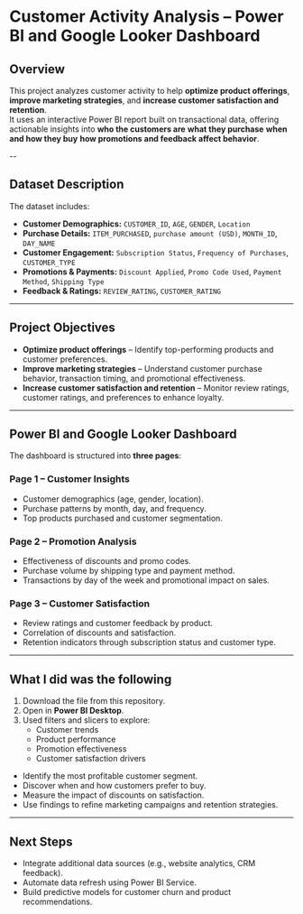 # Customer Activity Analysis – Power BI and Google Looker Dashboard

## Overview
This project analyzes customer activity to help **optimize product offerings**, **improve marketing strategies**, and **increase customer satisfaction and retention**.  
It uses an interactive Power BI report built on transactional data, offering actionable insights into 
**who the customers are**
**what they purchase**
**when and how they buy**
**how promotions and feedback affect behavior**.

--
## Dataset Description
The dataset includes:
- **Customer Demographics:** `CUSTOMER_ID`, `AGE`, `GENDER`, `Location`
- **Purchase Details:** `ITEM_PURCHASED`, `purchase amount (USD)`, `MONTH_ID`, `DAY_NAME`
- **Customer Engagement:** `Subscription Status`, `Frequency of Purchases`, `CUSTOMER_TYPE`
- **Promotions & Payments:** `Discount Applied`, `Promo Code Used`, `Payment Method`, `Shipping Type`
- **Feedback & Ratings:** `REVIEW_RATING`, `CUSTOMER_RATING`

---
## Project Objectives
- **Optimize product offerings** – Identify top-performing products and customer preferences.
- **Improve marketing strategies** – Understand customer purchase behavior, transaction timing, and promotional effectiveness.
- **Increase customer satisfaction and retention** – Monitor review ratings, customer ratings, and preferences to enhance loyalty.
---

## Power BI and Google Looker Dashboard
The dashboard is structured into **three pages**:

### **Page 1 – Customer Insights**
- Customer demographics (age, gender, location).
- Purchase patterns by month, day, and frequency.
- Top products purchased and customer segmentation.

### **Page 2 – Promotion Analysis**
- Effectiveness of discounts and promo codes.
- Purchase volume by shipping type and payment method.
- Transactions by day of the week and promotional impact on sales.

### **Page 3 – Customer Satisfaction**
- Review ratings and customer feedback by product.
- Correlation of discounts and satisfaction.
- Retention indicators through subscription status and customer type.

---

## What I did was the following
1. Download the file from this repository.
2. Open in **Power BI Desktop**.
3. Used filters and slicers to explore:
   - Customer trends
   - Product performance
   - Promotion effectiveness
   - Customer satisfaction drivers
- Identify the most profitable customer segment.
- Discover when and how customers prefer to buy.
- Measure the impact of discounts on satisfaction.
- Use findings to refine marketing campaigns and retention strategies.
---
## Next Steps
- Integrate additional data sources (e.g., website analytics, CRM feedback).
- Automate data refresh using Power BI Service.
- Build predictive models for customer churn and product recommendations.
